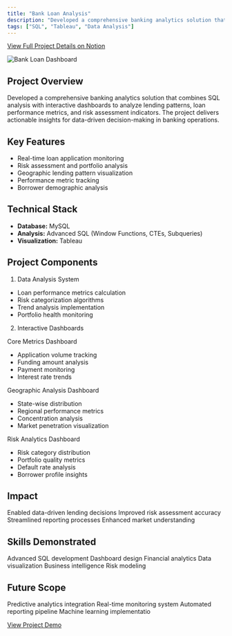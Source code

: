 ```yaml
---
title: "Bank Loan Analysis"
description: "Developed a comprehensive banking analytics solution that combines SQL analysis with interactive dashboards"
tags: ["SQL", "Tableau", "Data Analysis"]
---
```



[View Full Project Details on Notion](https://rezo0o.notion.site/Bank-Loan-Report-17fef65955e880eeb3d3c99467222662)


![Bank Loan Dashboard](/images/portfolio/Bank-Loan-Analysis/dashboard.jpg)



## Project Overview

Developed a comprehensive banking analytics solution that combines SQL analysis with interactive dashboards to analyze lending patterns, loan performance metrics, and risk assessment indicators. The project delivers actionable insights for data-driven decision-making in banking operations.

## Key Features

- Real-time loan application monitoring
- Risk assessment and portfolio analysis
- Geographic lending pattern visualization
- Performance metric tracking
- Borrower demographic analysis

## Technical Stack

- **Database:** MySQL
- **Analysis:** Advanced SQL (Window Functions, CTEs, Subqueries)
- **Visualization:** Tableau

## Project Components
1. Data Analysis System

- Loan performance metrics calculation
- Risk categorization algorithms
- Trend analysis implementation
- Portfolio health monitoring

2. Interactive Dashboards

Core Metrics Dashboard

- Application volume tracking
- Funding amount analysis
- Payment monitoring
- Interest rate trends

Geographic Analysis Dashboard

- State-wise distribution
- Regional performance metrics
- Concentration analysis
- Market penetration visualization

Risk Analytics Dashboard

- Risk category distribution
- Portfolio quality metrics
- Default rate analysis
- Borrower profile insights

## Impact

Enabled data-driven lending decisions
Improved risk assessment accuracy
Streamlined reporting processes
Enhanced market understanding

## Skills Demonstrated

Advanced SQL development
Dashboard design
Financial analytics
Data visualization
Business intelligence
Risk modeling


## Future Scope

Predictive analytics integration
Real-time monitoring system
Automated reporting pipeline
Machine learning implementatio

[View Project Demo](https://public.tableau.com/app/profile/rezo0o/viz/loan_17372208946090/Summary?publish=yes) 